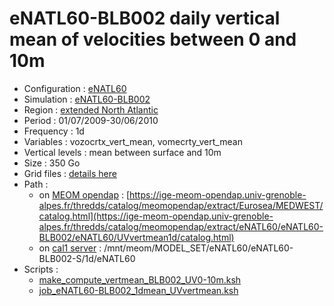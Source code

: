 # eNATL60-BLB002 daily vertical mean of velocities between 0 and 10m

 - Configuration : [eNATL60](../simulations/eNATL60.md)
 - Simulation : [eNATL60-BLB002](../simulations/eNATL60-BLB002.md)
 - Region : [extended North Atlantic](../regions/eNATL.md)
 - Period : 01/07/2009-30/06/2010
 - Frequency : 1d
 - Variables : vozocrtx_vert_mean, vomecrty_vert_mean
 - Vertical levels : mean between surface and 10m
 - Size : 350 Go
 - Grid files : [details here](eNATL60-grid-files.md)
 - Path : 
   - on [MEOM opendap](../platforms/opendap.md) : [https://ige-meom-opendap.univ-grenoble-alpes.fr/thredds/catalog/meomopendap/extract/Eurosea/MEDWEST/catalog.html](https://ige-meom-opendap.univ-grenoble-alpes.fr/thredds/catalog/meomopendap/extract/eNATL60/eNATL60-BLB002/eNATL60/UVvertmean1d/catalog.html)
   - on [cal1 server](../platforms/cal1.md) : /mnt/meom/MODEL_SET/eNATL60/eNATL60-BLB002-S/1d/eNATL60
 - Scripts : 
   - [make_compute_vertmean_BLB002_UV0-10m.ksh](https://github.com/auraoupa/extract-occigen/blob/main/make_compute_vertmean_BLB002_UV0-10m.ksh)
   - [job_eNATL60-BLB002_1dmean_UVvertmean.ksh](https://github.com/auraoupa/extract-cal1/blob/master/job_eNATL60-BLB002_1dmean_UVvertmean.ksh)
